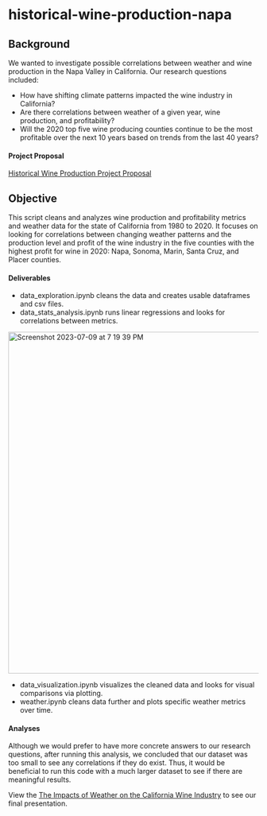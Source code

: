 # historical-wine-production-napa

Background
--------
We wanted to investigate possible correlations between weather and wine production in the Napa Valley in California. Our research questions included:
* How have shifting climate patterns impacted the wine industry in California?
* Are there correlations between weather of a given year, wine production, and profitability?
* Will the 2020 top five wine producing counties continue to be the most profitable over the next 10 years based on trends from the last 40 years?
#### Project Proposal ####
[Historical Wine Production Project Proposal](https://docs.google.com/document/d/18OsHL4Vfs9UgNTMCLV9U2Mu40R0FS78hmhVpkM82z50/edit?usp=sharing
)

## Objective ##
This script cleans and analyzes wine production and profitability metrics and weather data for the state of California from 1980 to 2020. It focuses on looking for correlations between changing weather patterns and the production level and profit of the wine industry in the five counties with the highest profit for wine in 2020: Napa, Sonoma, Marin, Santa Cruz, and Placer counties. 

#### Deliverables ####
* data_exploration.ipynb cleans the data and creates usable dataframes and csv files.
* data_stats_analysis.ipynb runs linear regressions and looks for correlations between metrics.
 <img width="688" alt="Screenshot 2023-07-09 at 7 19 39 PM" src="https://github.com/m-janssens-boop/DABC_project_one/assets/127706155/0fb4c4ef-9c05-43fb-b2da-383b6a3d26bc">

* data_visualization.ipynb visualizes the cleaned data and looks for visual comparisons via plotting.
* weather.ipynb cleans data further and plots specific weather metrics over time.

#### Analyses ####
Although we would prefer to have more concrete answers to our research questions, after running this analysis, we concluded that our dataset was too small to see any correlations if they do exist. Thus, it would be beneficial to run this code with a much larger dataset to see if there are meaningful results.

View the [The Impacts of Weather on the California Wine Industry](https://docs.google.com/presentation/d/12B6xBwyoTBlUf4Js63bsO3v-JCfzglAhvusVsdk_KuU/edit?usp=sharing) to see our final presentation. 
